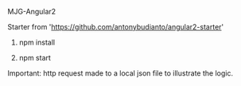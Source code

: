 MJG-Angular2

Starter from 'https://github.com/antonybudianto/angular2-starter'

1) npm install

2) npm start

Important: http request made to a local json file to illustrate the logic.
